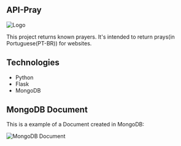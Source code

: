 ## API-Pray

![Logo](https://i.imgur.com/LwxSyG0.jpg)

This project returns known prayers. It's intended to return prays(in Portuguese(PT-BR)) for websites.

## Technologies

- Python 
- Flask
- MongoDB

## MongoDB Document

This is a example of a Document created in MongoDB: 

![MongoDB Document](https://i.imgur.com/kSl4y1S.jpg)

